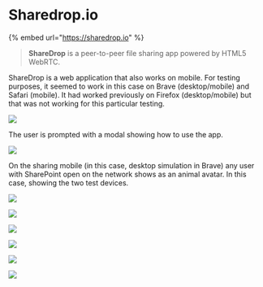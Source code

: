 # Sharedrop.io

{% embed url="https://sharedrop.io" %}

> **ShareDrop** is a peer-to-peer file sharing app powered by HTML5 WebRTC.



ShareDrop is a web application that also works on mobile. For testing purposes, it seemed to work in this case on Brave \(desktop/mobile\) and Safari \(mobile\). It had worked previously on Firefox \(desktop/mobile\) but that was not working for this particular testing.

![](../../.gitbook/assets/sharedrop-1%20%281%29.png)



The user is prompted with a modal showing how to use the app.

![](../../.gitbook/assets/sharedrop-2.png)

On the sharing mobile \(in this case, desktop simulation in Brave\) any user with SharePoint open on the network shows as an animal avatar. In this case, showing the two test devices.

![](../../.gitbook/assets/sharedrop-3%20%281%29.png)

![](../../.gitbook/assets/sharedrop-4.png)

![](../../.gitbook/assets/sharedrop-5%20%281%29.png)

![](../../.gitbook/assets/sharedrop-6.png)

![](../../.gitbook/assets/sharedrop-7.png)

![](../../.gitbook/assets/sharedrop-8.png)


